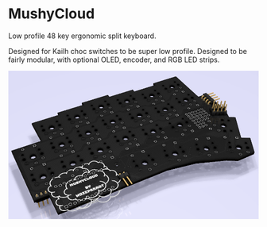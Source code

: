 # MushyCloud

Low profile 48 key ergonomic split keyboard.

Designed for Kailh choc switches to be super low profile.
Designed to be fairly modular, with optional OLED, encoder, and RGB LED strips.

![](images/render0.png)